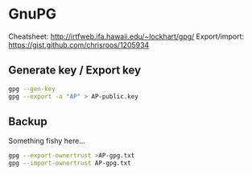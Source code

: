 # GnuPG

Cheatsheet:
http://irtfweb.ifa.hawaii.edu/~lockhart/gpg/
Export/import:
https://gist.github.com/chrisroos/1205934

## Generate key / Export key

~~~sh
gpg --gen-key
gpg --export -a "AP" > AP-public.key
~~~

## Backup

Something fishy here...

~~~sh
gpg --export-ownertrust >AP-gpg.txt
gpg --import-ownertrust AP-gpg.txt
~~~